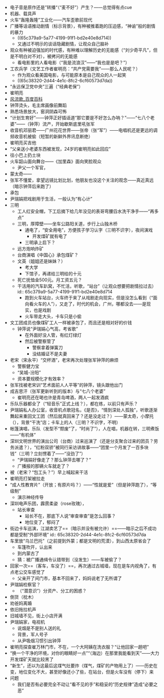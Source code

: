 - 电子音是原作还是”转播“（“麦不好”）产生？——总觉得有点cue
- 机器、载具声
- 火车“轰隆轰隆”工业化——汽车歪歌前现代
- 广播等话语推动剧情（标示背景），有种被推着跑的压迫感，“神谕”般的剧情的暴力
	- ((65c379a9-5a77-4199-91f1-bd2e40e8d714))
	- 又通过不明示的谈话隐藏剧情，让观众自己脑补
- 观众有种被迫强加的时代感，有种难以理解历史的无能感（“刘少奇平凡”，但是不明白对不对），被拷问的无能感
	- 看电影里的人看电影（“我是流浪汉”——“我也是是吧？”）
- 工农兵学（文艺工作者崔明亮：“共产党需要我”——那么人民呢？）
	- 作为观众看美国电影，与可能原本是自己观众的人一起笑
	- ((65c38320-2d44-4e1c-8fc2-6cf60573d7da))
- “永远保卫党中央”三遍（“经典老保”）
- 崔明亮
- [风流歌_百度百科](https://baike.baidu.com/item/%E9%A3%8E%E6%B5%81%E6%AD%8C/176821)
- 钟萍烫头，毛主席画像前舞蹈
- 熟悉场景放大，窑洞阴森可怖
- “计划生育好”——钟萍正好插话道“那它要是不好怎么办呐？”——“七八个老婆”——（钟萍）流产，开始歇斯底里吼张军
- 收音机邓丽君——广州花花世界——张帝（张“军”）——电唱机还是更远的调频收音机被偷（短暂的新鲜外界讯息断绝）
- 崔明亮买吉他
- “父亲送小老婆东西被发现，24岁的崔明亮如此回应”
- 往小巴上扔土块
- 火车韶山面向舞台——《加里森》面向笑脸观众
	- 尹父一个军官，
- 蒙太奇——
- 张军不懂爱，拿望远镜比划比划，他朋友也没这个关注的观念——真近真远（暗示钟萍后来跑了）
- 承包
- 尹瑞娟把戏剧用于生活，一般认为“有心计”
- 三明
	- 工人红安全帽，下工后摘下给几年没见的表哥弯腰舀水洗干净手——“再多点”
	- 三明，厚障壁——坐车公路阳关道，步行上山独木桥
		- 通电了，“安全用电”，方便孩子学习认字（三明不识字），夜间演戏
			- 开发煤矿就有电了
		- 三明承上启下？
	- 远方炮响炸矿
	- 台商演唱《中国心》承包煤矿？
	- 文英（姐姐还是妹妹？）
		- 考大学
		- 下馆子，再递给三明给的十元
	- 死亡抚恤金500元。月工资五元？
	- 干活用的汽车趴窝，不忙活，听歌，“站台”（让观众想要把剧情拉过去）
	  id:: 65c379a9-5a77-4199-91f1-bd2e40e8d714
		- 跑到火车站台，火车终于来了从戏剧走向现实，但是没怎么看到（“面向看火车的人”），又走了，时代的机会，广州，哪都没去——是现实，也是戏剧
		- 火车带走大头，卡车只是小偷
- 文工团成员也像煤矿工人一样被承包了，而且还是相对好的价钱
	- 钟萍说“尹瑞娟心气高，考省歌”
		- 在外面好没人管，有红灯绿灯
		- 然后被警察管了
			- 警察拿着弹簧刀
			- 没结婚证不是夫妻
- 老宋（宋永平）“交杯酒”，老宋再次处理张军钟萍的麻烦
	- 警察健力宝
	- “吴城-汾阳”
	- 资本要规模化才有效率？
- 张军找被老宋训“艺术面前人人平等”的钟萍，镜头跟他出门
- 成吉思汗（张军更新听到的版本）与“七八个老婆”
	- 崔明亮还在喝也许是青岛啤酒，两人一起发酒疯
- 乐队乐器都全了（“轻音乐”正式上线？），都在练，以前只有声乐？
- 尹瑞娟私人办公室，收音机点歌冠名，《是否》，“情到深处人孤独”，听歌逐渐舞起来重回文工团（然后就真回来了？还是没走过？）——蒙太奇，小摩托（），背景“干洗”店；卡车上的人（三明？不识字，不明）
- 帐篷演唱，乐队（发型不“颓废”了，“时尚了”），人在唱，机器在转，三明煮饭——“有机体”
- 深圳文明世界的演出公司（台商）过来巡演了（还是分支聚合过来的团员？劳务派遣？），“红粉双骄”被同行采访讲故事——“团里一个月发了一百多块钱”（三明？立刻愣着了——“没劲了”）
	- “尹瑞娟好像走了？那么钟萍去哪了？”
	- 广播报的那辆火车就走了？
- 被（老宋？“包工头？”）早上喊起来干活
- 崔明亮打架被拉走
- “成人性教育片”（开放；有原片吗？）——“性就是爱”（但是钟萍跑了），“等级制”
	- 演示神经传导
- 深圳电声乐团，霹雳柔姿（rose玫瑰），
	- 站长审查
		- 站长不在，那底下人说“审查审查”是怎么回事？
		- 地位变了，郁闷了
- 街边卡车巡演，江湖卖艺了==（暗示并没有被允许）==——暗示之后不成功都是受制“外部环境”
  id:: 65c38320-2d44-4e1c-8fc2-6cf60573d7da
- 车里放“乌兰巴托”（之前提到外蒙；都是文明的荒漠），到山西太原省会了
	- 车篷吹开，认出来
	- 到内蒙古了
	- 猜：被广播通缉令认错带到（没发生）——车被偷了？
- 回家一次==（客车，车没了）==，再次通过古城墙，现在是车内视角了，有点老公交车感觉了
	- 父亲开了间门市，基本不回来了，妈妈说老了无所谓了
- 尹瑞娟检察官？
	- （“潜意识”）分资产、分工的困惑？
- 倒货（枕木）
- 劝爸妈离婚
- 依旧拖拉机声
- 旧城墙不见，街上小店开满
- 尹瑞娟家，电视机
	- 说烟是不是别人送的礼
	- 背景，军人号子
	- 从尹吸烟习惯引出钟萍
- 崔明亮探查崔万林门市，不在，一个大阿姨在洗衣服？“让他回家一趟吧”
- “换一个干净的环境，对你的眼睛好一点”“（海边）在那里我能看到天”——大力开发煤矿天就比较黑了
- “新生”，还以为这最后这煤气灶要炸（煤气，煤矿的产物用上了）——历史在变，地位变化不大，甚至好像还小了些，在站台，但是火车没有（停下）来
- 问题
	- 我们是否有必要完全不动让“看不见的手”和稳妥的“历史规律”造成“必要之恶”